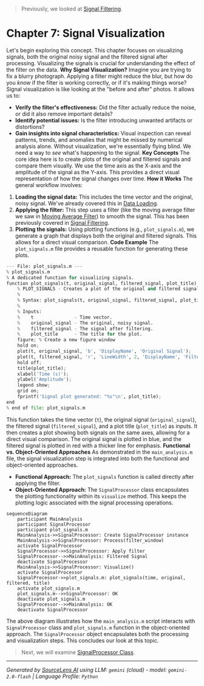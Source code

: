 > Previously, we looked at [Signal Filtering](06_signal-filtering.md).

# Chapter 7: Signal Visualization
Let's begin exploring this concept. This chapter focuses on visualizing signals, both the original noisy signal and the filtered signal after processing. Visualizing the signals is crucial for understanding the effect of the filter on the data.
**Why Signal Visualization?**
Imagine you are trying to fix a blurry photograph. Applying a filter might reduce the blur, but how do you *know* if the filter is working correctly, or if it's making things worse? Signal visualization is like looking at the "before and after" photos. It allows us to:
*   **Verify the filter's effectiveness:** Did the filter actually reduce the noise, or did it also remove important details?
*   **Identify potential issues:** Is the filter introducing unwanted artifacts or distortions?
*   **Gain insights into signal characteristics:** Visual inspection can reveal patterns, trends, and anomalies that might be missed by numerical analysis alone.
Without visualization, we're essentially flying blind. We need a way to *see* what's happening to the signal.
**Key Concepts**
The core idea here is to create plots of the original and filtered signals and compare them visually.  We use the time axis as the X-axis and the amplitude of the signal as the Y-axis.  This provides a direct visual representation of how the signal changes over time.
**How it Works**
The general workflow involves:
1.  **Loading the signal data:** This includes the time vector and the original, noisy signal.  We've already covered this in [Data Loading](01_data-loading.md).
2.  **Applying the filter:** This step uses a filter (like the moving average filter we saw in [Moving Average Filter](03_moving-average-filter.md)) to smooth the signal. This has been previously covered in [Signal Filtering](02_signal-filtering.md).
3.  **Plotting the signals:** Using plotting functions (e.g., `plot_signals.m`), we generate a graph that displays both the original and filtered signals. This allows for a direct visual comparison.
**Code Example**
The `plot_signals.m` file provides a reusable function for generating these plots.
```python
--- File: plot_signals.m ---
% plot_signals.m
% A dedicated function for visualizing signals.
function plot_signals(t, original_signal, filtered_signal, plot_title)
    % PLOT_SIGNALS - Creates a plot of the original and filtered signals.
    %
    % Syntax: plot_signals(t, original_signal, filtered_signal, plot_title)
    %
    % Inputs:
    %    t               - Time vector.
    %    original_signal - The original, noisy signal.
    %    filtered_signal - The signal after filtering.
    %    plot_title      - The title for the plot.
    figure; % Create a new figure window
    hold on;
    plot(t, original_signal, 'b', 'DisplayName', 'Original Signal');
    plot(t, filtered_signal, 'r', 'LineWidth', 2, 'DisplayName', 'Filtered Signal');
    hold off;
    title(plot_title);
    xlabel('Time (s)');
    ylabel('Amplitude');
    legend show;
    grid on;
    fprintf('Signal plot generated: "%s"\n', plot_title);
end
% end of file: plot_signals.m
```
This function takes the time vector (`t`), the original signal (`original_signal`), the filtered signal (`filtered_signal`), and a plot title (`plot_title`) as inputs. It then creates a plot showing both signals on the same axes, allowing for a direct visual comparison.  The original signal is plotted in blue, and the filtered signal is plotted in red with a thicker line for emphasis.
**Functional vs. Object-Oriented Approaches**
As demonstrated in the `main_analysis.m` file, the signal visualization step is integrated into both the functional and object-oriented approaches.
*   **Functional Approach:** The `plot_signals` function is called directly after applying the filter.
*   **Object-Oriented Approach:** The `SignalProcessor` class encapsulates the plotting functionality within its `visualize` method. This keeps the plotting logic associated with the signal processing operations.
```mermaid
sequenceDiagram
    participant MainAnalysis
    participant SignalProcessor
    participant plot_signals.m
    MainAnalysis->>SignalProcessor: Create SignalProcessor instance
    MainAnalysis->>SignalProcessor: Process(filter_window)
    activate SignalProcessor
    SignalProcessor->>SignalProcessor: Apply filter
    SignalProcessor-->>MainAnalysis: Filtered Signal
    deactivate SignalProcessor
    MainAnalysis->>SignalProcessor: Visualize()
    activate SignalProcessor
    SignalProcessor->>plot_signals.m: plot_signals(time, original, filtered, title)
    activate plot_signals.m
    plot_signals.m-->>SignalProcessor: OK
    deactivate plot_signals.m
    SignalProcessor-->>MainAnalysis: OK
    deactivate SignalProcessor
```
The above diagram illustrates how the `main_analysis.m` script interacts with `SignalProcessor` class and `plot_signals.m` function in the object-oriented approach. The `SignalProcessor` object encapsulates both the processing and visualization steps.
This concludes our look at this topic.

> Next, we will examine [SignalProcessor Class](08_signalprocessor-class.md).


---

*Generated by [SourceLens AI](https://github.com/openXFlow/sourceLensAI) using LLM: `gemini` (cloud) - model: `gemini-2.0-flash` | Language Profile: `Python`*